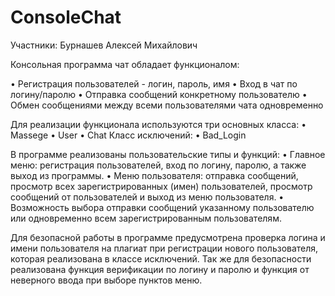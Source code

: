 # ConsoleChat
Участники:
Бурнашев Алексей Михайлович

Консольная программа чат обладает функционалом:

•	Регистрация пользователей - логин, пароль, имя
•	Вход в чат по логину/паролю
•	Отправка сообщений конкретному пользователю
•	Обмен сообщениями между всеми пользователями чата одновременно

Для реализации функционала используются три основных класса:
•	Massege
•	User
•	Chat
Класс исключений:
•	Bad_Login

В программе реализованы пользовательские типы и функций:
•	Главное меню: регистрация пользователей, вход по логину, паролю, а также выход из программы.
•	Меню пользователя: отправка сообщений, просмотр всех зарегистрированных (имен) пользователей, просмотр сообщений от пользователей и выход из меню пользователя.
•	Возможность выбора отправки сообщений указанному пользователю или одновременно всем зарегистрированным пользователям.

Для безопасной работы в программе предусмотрена проверка логина и имени пользователя на плагиат при регистрации нового пользователя, которая реализована в классе исключений. Так же для безопасности реализована функция верификации по логину и паролю и функция от неверного ввода при выборе пунктов меню.

